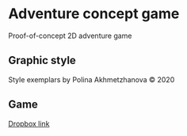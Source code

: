 # Adventure concept game
Proof-of-concept 2D adventure game

## Graphic style
Style exemplars by Polina Akhmetzhanova © 2020 

## Game
[Dropbox link](https://www.dropbox.com/sh/cxt3qhd85d9u2ez/AADS6LLwYhxoHv4gz6VF2zv5a?dl=0)
